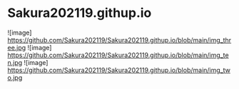 # Sakura202119.githup.io
![image] https://github.com/Sakura202119/Sakura202119.githup.io/blob/main/img_three.jpg
![image] https://github.com/Sakura202119/Sakura202119.githup.io/blob/main/img_ten.jpg
![image] https://github.com/Sakura202119/Sakura202119.githup.io/blob/main/img_two.jpg
